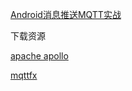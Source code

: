 [Android消息推送MQTT实战](https://www.jianshu.com/p/73436a5cf855)



下载资源

[apache apollo](http://archive.apache.org/dist/activemq/activemq-apollo/1.7.1/)

[mqttfx](http://www.jensd.de/apps/mqttfx/1.7.1/)